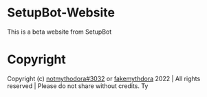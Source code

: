# SetupBot-Website
This is a beta website from SetupBot

# Copyright
Copyright (c) [notmythodora#3032](https://discord.com/users/897838071922446466) or [fakemythdora](https://github.com/fakemythdora) 2022 | All rights reserved | Please do not share without credits. Ty
